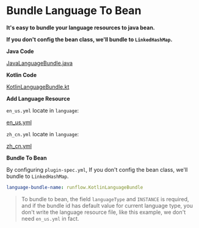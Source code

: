 # Bundle Language To Bean

**It's easy to bundle your language resources to java bean.**

**If you don't config the bean class, we'll bundle to `LinkedHashMap`.**

**Java Code**

[JavaLanguageBundle.java](java-demo-plugin/src/main/java/runflow/JavaLanguageBundle.java ':include :type=code')

**Kotlin Code**

[KotlinLanguageBundle.kt](java-demo-plugin/src/main/kotlin/runflow/KotlinLanguageBundle.kt ':include :type=code')


**Add Language Resource**

`en_us.yml` locate in `language`:

[en_us.yml](java-demo-plugin/language/en_us.yml ':include :type=code')

`zh_cn.yml` locate in `language`:

[zh_cn.yml](java-demo-plugin/language/zh_cn.yml ':include :type=code')

**Bundle To Bean**

By configuring `plugin-spec.yml`, If you don't config the bean class, we'll bundle to `LinkedHashMap`.

```yaml
language-bundle-name: runflow.KotlinLanguageBundle
```

> To bundle to bean, the field `languageType` and `INSTANCE` is required, and if the bundle id has default value for current language type, you don't write the language resource file, like this example, we don't need `en_us.yml` in fact.